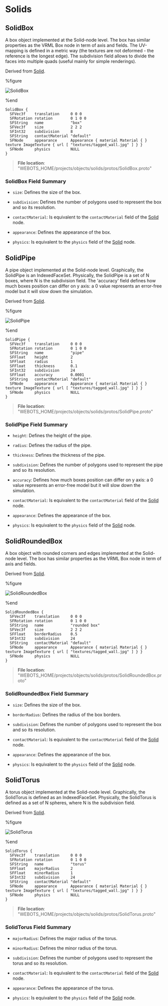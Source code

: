 # Solids

## SolidBox

A box object implemented at the Solid-node level.
The box has similar properties as the VRML Box node in term of axis and fields.
The UV-mapping is defined in a metric way (the textures are not deformed - the reference is the longest edge).
The subdivision field allows to divide the faces into multiple quads (useful mainly for simple renderings).

Derived from [Solid](../reference/solid.md).

%figure

![SolidBox](images/objects/solids/SolidBox/model.png)

%end

```
SolidBox {
  SFVec3f    translation     0 0 0
  SFRotation rotation        0 1 0 0
  SFString   name            "box"
  SFVec3f    size            2 2 2                                                                                             
  SFInt32    subdivision     8                                                                                                 
  SFString   contactMaterial "default"                                                                                         
  SFNode     appearance      Appearance { material Material { } texture ImageTexture { url [ "textures/tagged_wall.jpg" ] } }  
  SFNode     physics         NULL                                                                                              
}
```

> **File location**: "WEBOTS\_HOME/projects/objects/solids/protos/SolidBox.proto"

### SolidBox Field Summary

- `size`: Defines the size of the box.

- `subdivision`: Defines the number of polygons used to represent the box and so its resolution.

- `contactMaterial`: Is equivalent to the `contactMaterial` field of the [Solid](../reference/solid.md) node.

- `appearance`: Defines the appearance of the box.

- `physics`: Is equivalent to the `physics` field of the [Solid](../reference/solid.md) node.

## SolidPipe

A pipe object implemented at the Solid-node level.
Graphically, the SolidPipe is an IndexedFaceSet.
Physically, the SolidPipe is a set of N boxes, where N is the subdivision field.
The 'accuracy' field defines how much boxes position can differ on y axis: a 0 value represents an error-free model but it will slow down the simulation.

Derived from [Solid](../reference/solid.md).

%figure

![SolidPipe](images/objects/solids/SolidPipe/model.png)

%end

```
SolidPipe {
  SFVec3f    translation     0 0 0
  SFRotation rotation        0 1 0 0
  SFString   name            "pipe"
  SFFloat    height          2                                                                                                 
  SFFloat    radius          1                                                                                                 
  SFFloat    thickness       0.1                                                                                               
  SFInt32    subdivision     24                                                                                                
  SFFloat    accuracy        0.0001                                                                                            
  SFString   contactMaterial "default"                                                                                         
  SFNode     appearance      Appearance { material Material { } texture ImageTexture { url [ "textures/tagged_wall.jpg" ] } }  
  SFNode     physics         NULL                                                                                              
}
```

> **File location**: "WEBOTS\_HOME/projects/objects/solids/protos/SolidPipe.proto"

### SolidPipe Field Summary

- `height`: Defines the height of the pipe.

- `radius`: Defines the radius of the pipe.

- `thickness`: Defines the thickness of the pipe.

- `subdivision`: Defines the number of polygons used to represent the pipe and so its resolution.

- `accuracy`: Defines how much boxes position can differ on y axis: a 0 value represents an error-free model but it will slow down the simulation.

- `contactMaterial`: Is equivalent to the `contactMaterial` field of the [Solid](../reference/solid.md) node.

- `appearance`: Defines the appearance of the box.

- `physics`: Is equivalent to the `physics` field of the [Solid](../reference/solid.md) node.

## SolidRoundedBox

A box object with rounded corners and edges implemented at the Solid-node level.
The box has similar properties as the VRML Box node in term of axis and fields.

Derived from [Solid](../reference/solid.md).

%figure

![SolidRoundedBox](images/objects/solids/SolidRoundedBox/model.png)

%end

```
SolidRoundedBox {
  SFVec3f    translation     0 0 0
  SFRotation rotation        0 1 0 0
  SFString   name            "rounded box"
  SFVec3f    size            2 2 2                                                                                             
  SFFloat    borderRadius    0.5                                                                                               
  SFInt32    subdivision     24                                                                                                
  SFString   contactMaterial "default"                                                                                         
  SFNode     appearance      Appearance { material Material { } texture ImageTexture { url [ "textures/tagged_wall.jpg" ] } }  
  SFNode     physics         NULL                                                                                              
}
```

> **File location**: "WEBOTS\_HOME/projects/objects/solids/protos/SolidRoundedBox.proto"

### SolidRoundedBox Field Summary

- `size`: Defines the size of the box.

- `borderRadius`: Defines the radius of the box borders.

- `subdivision`: Defines the number of polygons used to represent the box and so its resolution.

- `contactMaterial`: Is equivalent to the `contactMaterial` field of the [Solid](../reference/solid.md) node.

- `appearance`: Defines the appearance of the box.

- `physics`: Is equivalent to the `physics` field of the [Solid](../reference/solid.md) node.

## SolidTorus

A torus object implemented at the Solid-node level.
Graphically, the SolidTorus is defined as an IndexedFaceSet.
Physically, the SolidTorus is defined as a set of N spheres, where N is the subdivision field.

Derived from [Solid](../reference/solid.md).

%figure

![SolidTorus](images/objects/solids/SolidTorus/model.png)

%end

```
SolidTorus {
  SFVec3f    translation     0 0 0
  SFRotation rotation        0 1 0 0
  SFString   name            "torus"
  SFFloat    majorRadius     2                                                                                                 
  SFFloat    minorRadius     1                                                                                                 
  SFInt32    subdivision     24                                                                                                
  SFString   contactMaterial "default"                                                                                         
  SFNode     appearance      Appearance { material Material { } texture ImageTexture { url [ "textures/tagged_wall.jpg" ] } }  
  SFNode     physics         NULL                                                                                              
}
```

> **File location**: "WEBOTS\_HOME/projects/objects/solids/protos/SolidTorus.proto"

### SolidTorus Field Summary

- `majorRadius`: Defines the major radius of the torus.

- `minorRadius`: Defines the minor radius of the torus.

- `subdivision`: Defines the number of polygons used to represent the torus and so its resolution.

- `contactMaterial`: Is equivalent to the `contactMaterial` field of the [Solid](../reference/solid.md) node.

- `appearance`: Defines the appearance of the torus.

- `physics`: Is equivalent to the `physics` field of the [Solid](../reference/solid.md) node.

